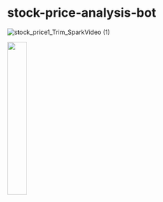 # stock-price-analysis-bot


![stock_price1_Trim_SparkVideo (1)](https://user-images.githubusercontent.com/39727591/134106935-68bb0ddd-9dd4-4238-aba4-df423ef0e015.gif)

<img src="https://user-images.githubusercontent.com/39727591/134107185-04407ded-0970-40cf-99f9-1e3105a1d047.jpg" width="30%" height="30%">



